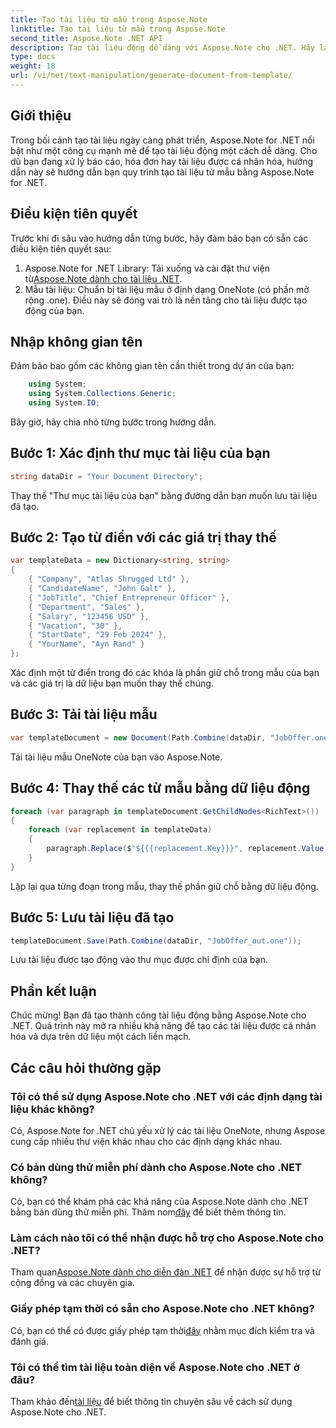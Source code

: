 ```yaml
---
title: Tạo tài liệu từ mẫu trong Aspose.Note
linktitle: Tạo tài liệu từ mẫu trong Aspose.Note
second_title: Aspose.Note .NET API
description: Tạo tài liệu động dễ dàng với Aspose.Note cho .NET. Hãy làm theo hướng dẫn từng bước của chúng tôi để tạo tài liệu được cá nhân hóa và dựa trên dữ liệu.
type: docs
weight: 18
url: /vi/net/text-manipulation/generate-document-from-template/
---
```

## Giới thiệu
Trong bối cảnh tạo tài liệu ngày càng phát triển, Aspose.Note for .NET nổi bật như một công cụ mạnh mẽ để tạo tài liệu động một cách dễ dàng. Cho dù bạn đang xử lý báo cáo, hóa đơn hay tài liệu được cá nhân hóa, hướng dẫn này sẽ hướng dẫn bạn quy trình tạo tài liệu từ mẫu bằng Aspose.Note for .NET.
## Điều kiện tiên quyết
Trước khi đi sâu vào hướng dẫn từng bước, hãy đảm bảo bạn có sẵn các điều kiện tiên quyết sau:
1.  Aspose.Note for .NET Library: Tải xuống và cài đặt thư viện từ[Aspose.Note dành cho tài liệu .NET](https://reference.aspose.com/note/net/).
2. Mẫu tài liệu: Chuẩn bị tài liệu mẫu ở định dạng OneNote (có phần mở rộng .one). Điều này sẽ đóng vai trò là nền tảng cho tài liệu được tạo động của bạn.
## Nhập không gian tên
Đảm bảo bao gồm các không gian tên cần thiết trong dự án của bạn:
```csharp
    using System;
    using System.Collections.Generic;
    using System.IO;
```
Bây giờ, hãy chia nhỏ từng bước trong hướng dẫn.
## Bước 1: Xác định thư mục tài liệu của bạn
```csharp
string dataDir = "Your Document Directory";
```
Thay thế "Thư mục tài liệu của bạn" bằng đường dẫn bạn muốn lưu tài liệu đã tạo.
## Bước 2: Tạo từ điển với các giá trị thay thế
```csharp
var templateData = new Dictionary<string, string>
{
    { "Company", "Atlas Shrugged Ltd" },
    { "CandidateName", "John Galt" },
    { "JobTitle", "Chief Entrepreneur Officer" },
    { "Department", "Sales" },
    { "Salary", "123456 USD" },
    { "Vacation", "30" },
    { "StartDate", "29 Feb 2024" },
    { "YourName", "Ayn Rand" }
};
```
Xác định một từ điển trong đó các khóa là phần giữ chỗ trong mẫu của bạn và các giá trị là dữ liệu bạn muốn thay thế chúng.

## Bước 3: Tải tài liệu mẫu
```csharp
var templateDocument = new Document(Path.Combine(dataDir, "JobOffer.one"));
```
Tải tài liệu mẫu OneNote của bạn vào Aspose.Note.

## Bước 4: Thay thế các từ mẫu bằng dữ liệu động
```csharp
foreach (var paragraph in templateDocument.GetChildNodes<RichText>())
{
    foreach (var replacement in templateData)
    {
        paragraph.Replace($"${{{replacement.Key}}}", replacement.Value);
    }
}
```
Lặp lại qua từng đoạn trong mẫu, thay thế phần giữ chỗ bằng dữ liệu động.

## Bước 5: Lưu tài liệu đã tạo
```csharp
templateDocument.Save(Path.Combine(dataDir, "JobOffer_out.one"));
```
Lưu tài liệu được tạo động vào thư mục được chỉ định của bạn.

## Phần kết luận
Chúc mừng! Bạn đã tạo thành công tài liệu động bằng Aspose.Note cho .NET. Quá trình này mở ra nhiều khả năng để tạo các tài liệu được cá nhân hóa và dựa trên dữ liệu một cách liền mạch.

## Các câu hỏi thường gặp
### Tôi có thể sử dụng Aspose.Note cho .NET với các định dạng tài liệu khác không?
Có, Aspose.Note for .NET chủ yếu xử lý các tài liệu OneNote, nhưng Aspose cung cấp nhiều thư viện khác nhau cho các định dạng khác nhau.
### Có bản dùng thử miễn phí dành cho Aspose.Note cho .NET không?
 Có, bạn có thể khám phá các khả năng của Aspose.Note dành cho .NET bằng bản dùng thử miễn phí. Thăm nom[đây](https://releases.aspose.com/) để biết thêm thông tin.
### Làm cách nào tôi có thể nhận được hỗ trợ cho Aspose.Note cho .NET?
 Tham quan[Aspose.Note dành cho diễn đàn .NET](https://forum.aspose.com/c/note/28) để nhận được sự hỗ trợ từ cộng đồng và các chuyên gia.
### Giấy phép tạm thời có sẵn cho Aspose.Note cho .NET không?
 Có, bạn có thể có được giấy phép tạm thời[đây](https://purchase.aspose.com/temporary-license/) nhằm mục đích kiểm tra và đánh giá.
### Tôi có thể tìm tài liệu toàn diện về Aspose.Note cho .NET ở đâu?
 Tham khảo đến[tài liệu](https://reference.aspose.com/note/net/) để biết thông tin chuyên sâu về cách sử dụng Aspose.Note cho .NET.